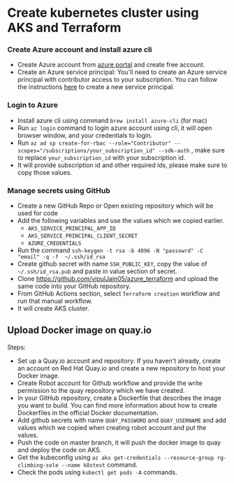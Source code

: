 # Create kubernetes cluster using AKS and Terraform

### Create Azure account and install azure cli
- Create Azure account from [azure portal](https://azure.microsoft.com/en-us/free/) and create free account.
- Create an Azure service principal: You'll need to create an Azure service principal with contributor access to your subscription. You can follow the instructions [here](https://docs.microsoft.com/en-us/azure/developer/terraform/getting-started-cloud-shell#set-up-a-service-principal-1) to create a new service principal.

### Login to Azure
- Install azure cli using command `brew install azure-cli` (for mac)
- Run `az login` command to login azure account using cli, it will open browser window, and your credentials to login.
- Run `az ad sp create-for-rbac --role="Contributor" --scopes="/subscriptions/your_subscription_id" --sdk-auth` , make sure to replace `your_subscription_id` with your subscription id.
- It will provide subscription id and other required ids, please make sure to copy those values.

### Manage secrets using GitHub
- Create a new GitHub Repo or Open existing repository which will be used for code
- Add the following variables and use the values which we copied earlier.
	- `AKS_SERVICE_PRINCIPAL_APP_ID`
	- `AKS_SERVICE_PRINCIPAL_CLIENT_SECRET`
	- `AZURE_CREDENTIALS`
- Run the command `ssh-keygen -t rsa -b 4096 -N "passowrd" -C "email" -q -f  ~/.ssh/id_rsa`
- Create github secret with name `SSH_PUBLIC_KEY`, copy the value of `~/.ssh/id_rsa.pub` and paste in value section of secret.
- Clone https://github.com/vipulJain05/azure_terraform and upload the same code into your GitHub repository.
- From GitHub Actions section, select `Terraform creation` workflow and run that manual workflow.
- It will create AKS cluster.

## Upload Docker image on quay.io

Steps:

-  Set up a Quay.io account and repository: If you haven't already, create an account on Red Hat Quay.io and create a new repository to host your Docker image.
- Create Robot account for Github workflow and provide the write permission to the quay repository which we have created.
-  In your GitHub repository, create a Dockerfile that describes the image you want to build. You can find more information about how to create Dockerfiles in the official Docker documentation.
- Add github secrets with name ``QUAY_PASSWORD`` and ``QUAY_USERNAME`` and add values which we copied when creating robot account and put the values.
- Push the code on master branch, it will push the docker image to quay and deploy the code on AKS.
- Get the kubeconfig using `az aks get-credentials --resource-group rg-climbing-sole --name k8stest` command.
- Check the pods using `kubectl get pods -A` commands.
